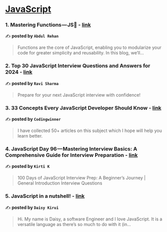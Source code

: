 
<h1><a href=https://medium.com/tag/javascript-development/recommended target="_blank" rel="noopener noreferrer">JavaScript</a></h1>
<h3>1. Mastering Functions — JS🚀 - <a href="https://medium.com/@rehannajam2/mastering-functions-js-c0db98bf06e3" target="_blank" rel="noopener noreferrer">link</a></h3>

✍️ **posted by `Abdul Rehan`**

<blockquote>Functions are the core of JavaScript, enabling you to modularize your code for greater simplicity and reusability. In this blog, we’ll…</blockquote>

<h3>2. Top 30 JavaScript Interview Questions and Answers for 2024 - <a href="https://medium.com/@javascriptcentric/top-30-javascript-interview-questions-and-answers-for-2024-7f1e2d1d0638" target="_blank" rel="noopener noreferrer">link</a></h3>

✍️ **posted by `Ravi Sharma`**

<blockquote>Prepare for your next JavaScript interview with confidence!</blockquote>

<h3>3. 33 Concepts Every JavaScript Developer Should Know - <a href="https://medium.com/@codingwinner/33-concepts-every-javascript-developer-should-know-ef225a72ed7f" target="_blank" rel="noopener noreferrer">link</a></h3>

✍️ **posted by `Codingwinner`**

<blockquote>I have collected 50+ articles on this subject which I hope will help you learn better.</blockquote>

<h3>4. JavaScript Day 96 — Mastering Interview Basics: A Comprehensive Guide for Interview Preparation - <a href="https://medium.com/@kirtikau/javascript-day-96-mastering-interview-basics-a-comprehensive-guide-for-interview-preparation-03535eccead2" target="_blank" rel="noopener noreferrer">link</a></h3>

✍️ **posted by `Kirti K`**

<blockquote>100 Days of JavaScript Interview Prep: A Beginner’s Journey | General Introduction Interview Questions</blockquote>

<h3>5. JavaScript in a nutshell! - <a href="https://medium.com/@daisykirui/javascript-in-a-nutshell-669dab5b6e78" target="_blank" rel="noopener noreferrer">link</a></h3>

✍️ **posted by `Daisy Kirui`**

<blockquote>Hi. My name is Daisy, a software Engineer and I love JavaScript. It is a versatile language as there’s so much to do with it (in…</blockquote>

